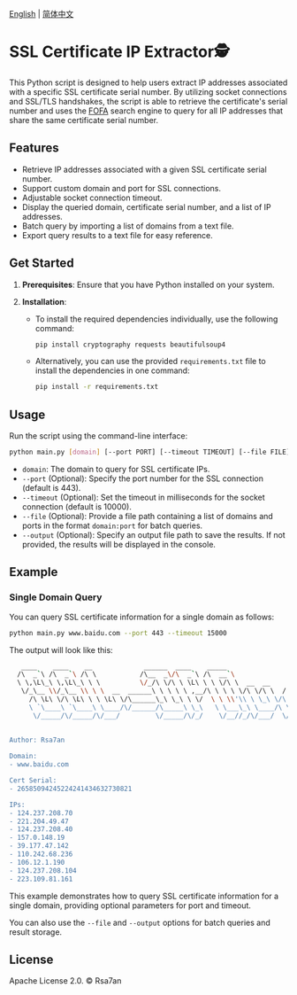 [English](README.md) | [简体中文](README_ZH.md)

# SSL Certificate IP Extractor🕵️

This Python script is designed to help users extract IP addresses associated with a specific SSL certificate serial number. By utilizing socket connections and SSL/TLS handshakes, the script is able to retrieve the certificate's serial number and uses the [FOFA](https://fofa.info) search engine to query for all IP addresses that share the same certificate serial number.



## Features

- Retrieve IP addresses associated with a given SSL certificate serial number.
- Support custom domain and port for SSL connections.
- Adjustable socket connection timeout.
- Display the queried domain, certificate serial number, and a list of IP addresses.
- Batch query by importing a list of domains from a text file.
- Export query results to a text file for easy reference.



## Get Started

1. **Prerequisites**: Ensure that you have Python installed on your system.

2. **Installation**:

   - To install the required dependencies individually, use the following command:

     ```bash
     pip install cryptography requests beautifulsoup4
     ```

   - Alternatively, you can use the provided `requirements.txt` file to install the dependencies in one command:

     ```bash
     pip install -r requirements.txt
     ```



## Usage

Run the script using the command-line interface:

```bash
python main.py [domain] [--port PORT] [--timeout TIMEOUT] [--file FILE] [--output OUTPUT]
```

- `domain`: The domain to query for SSL certificate IPs.
- `--port` (Optional): Specify the port number for the SSL connection (default is 443).
- `--timeout` (Optional): Set the timeout in milliseconds for the socket connection (default is 10000).
- `--file` (Optional): Provide a file path containing a list of domains and ports in the format `domain:port` for batch queries.
- `--output` (Optional): Specify an output file path to save the results. If not provided, the results will be displayed in the console.



## Example

### Single Domain Query

You can query SSL certificate information for a single domain as follows:

```bash
python main.py www.baidu.com --port 443 --timeout 15000
```

The output will look like this:

```bash
   ____    ____    __             ______  ____    _____                                      
  /\  _`\ /\  _`\ /\ \           /\__  _\/\  _`\ /\  __`\                                    
  \ \,\L\_\ \,\L\_\ \ \          \/_/\ \/\ \ \L\ \ \ \/\ \  __  __     __   _ __   __  __    
   \/_\__ \\/_\__ \\ \ \  __  ______\ \ \ \ \ ,__/\ \ \ \ \/\ \/\ \  /'__`\/\`'__\/\ \/\ \   
     /\ \L\ \/\ \L\ \ \ \L\ \/\______\_\ \_\ \ \/  \ \ \\'\\ \ \_\ \/\  __/\ \ \/ \ \ \_\ \  
     \ `\____\ `\____\ \____/\/______/\_____\ \_\   \ \___\_\ \____/\ \____\\ \_\  \/`____ \ 
      \/_____/\/_____/\/___/         \/_____/\/_/    \/__//_/\/___/  \/____/ \/_/   `/___/> \
                                                                                       /\___/
                                                                                       \/__/                                                                      
Author: Rsa7an

Domain:
- www.baidu.com

Cert Serial:
- 26585094245224241434632730821

IPs:
- 124.237.208.70
- 221.204.49.47
- 124.237.208.40
- 157.0.148.19
- 39.177.47.142
- 110.242.68.236
- 106.12.1.190
- 124.237.208.104
- 223.109.81.161
```

This example demonstrates how to query SSL certificate information for a single domain, providing optional parameters for port and timeout.

You can also use the `--file` and `--output` options for batch queries and result storage.



## License

Apache License 2.0.  © Rsa7an
